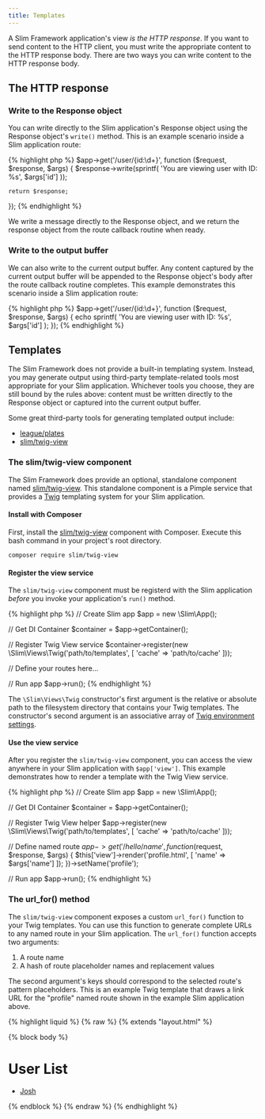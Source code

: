 ```yaml
---
title: Templates
---
```


A Slim Framework application's view _is the HTTP response_. If you
want to send content to the HTTP client, you must write the appropriate
content to the HTTP response body. There are two ways you can write
content to the HTTP response body.

## The HTTP response

### Write to the Response object

You can write directly to the Slim application's Response object
using the Response object's `write()` method. This is an example
scenario inside a Slim application route:

{% highlight php %}
$app->get('/user/{id:\d+}', function ($request, $response, $args) {
    $response->write(sprintf(
        'You are viewing user with ID: %s',
        $args['id']
    ));

    return $response;
});
{% endhighlight %}

We write a message directly to the Response object, and we return the
response object from the route callback routine when ready.

### Write to the output buffer

We can also write to the current output buffer. Any content captured
by the current output buffer will be appended to the Response
object's body after the route callback routine completes. This example
demonstrates this scenario inside a Slim application route:

{% highlight php %}
$app->get('/user/{id:\d+}', function ($request, $response, $args) {
    echo sprintf(
        'You are viewing user with ID: %s',
        $args['id']
    );
});
{% endhighlight %}

## Templates

The Slim Framework does not provide a built-in templating system.
Instead, you may generate output using third-party template-related tools most
appropriate for your Slim application. Whichever tools you choose,
they are still bound by the rules above: content must be written
directly to the Response object or captured into the current output buffer.

Some great third-party tools for generating templated output include:

* [league/plates](http://platesphp.com/)
* [slim/twig-view](https://github.com/slimphp/Twig-View)

### The slim/twig-view component

The Slim Framework does provide an optional, standalone
component named [slim/twig-view](https://github.com/slimphp/Twig-View). This
standalone component is a Pimple service that provides a [Twig](http://twig.sensiolabs.org/)
templating system for your Slim application.

#### Install with Composer

First, install the [slim/twig-view](https://github.com/slimphp/Twig-View) component
with Composer. Execute this bash command in your project's root directory.

    composer require slim/twig-view

#### Register the view service

The `slim/twig-view` component must be registerd with the Slim application
_before_ you invoke your application's `run()` method.

{% highlight php %}
// Create Slim app
$app = new \Slim\App();

// Get DI Container
$container = $app->getContainer();

// Register Twig View service
$container->register(new \Slim\Views\Twig('path/to/templates', [
    'cache' => 'path/to/cache'
]));

// Define your routes here...

// Run app
$app->run();
{% endhighlight %}

The `\Slim\Views\Twig` constructor's first argument is the relative
or absolute path to the filesystem directory that contains your
Twig templates. The constructor's second argument is an associative
array of [Twig environment settings](http://twig.sensiolabs.org/doc/api.html#environment-options).

#### Use the view service

After you register the `slim/twig-view` component, you can access the view
anywhere in your Slim application with `$app['view']`. This
example demonstrates how to render a template with the Twig View
service.

{% highlight php %}
// Create Slim app
$app = new \Slim\App();

// Get DI Container
$container = $app->getContainer();

// Register Twig View helper
$app->register(new \Slim\Views\Twig('path/to/templates', [
    'cache' => 'path/to/cache'
]));

// Define named route
$app->get('/hello/{name}', function ($request, $response, $args) {
    $this['view']->render('profile.html', [
        'name' => $args['name']
    ]);
})->setName('profile');

// Run app
$app->run();
{% endhighlight %}

### The url_for() method

The `slim/twig-view` component exposes a custom `url_for()` function
to your Twig templates. You can use this function to generate complete
URLs to any named route in your Slim application. The `url_for()`
function accepts two arguments:

1. A route name
2. A hash of route placeholder names and replacement values

The second argument's keys should correspond to the selected route's pattern
placeholders. This is an example Twig template that draws a link URL
for the "profile" named route shown in the example Slim application above.

{% highlight liquid %}
{% raw %}
{% extends "layout.html" %}

{% block body %}
<h1>User List</h1>
<ul>
    <li><a href="{{ url_for('profile', { 'name': 'josh' }) }}">Josh</a></li>
</ul>
{% endblock %}
{% endraw %}
{% endhighlight %}
